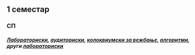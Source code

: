 ## 1 семестар 
### СП
##### [Лабораториски](https://github.com/krembanan4e/Materijali-za-na-fakultet/tree/main/SP/labs),  [аудиториски](https://github.com/krembanan4e/Materijali-za-na-fakultet/tree/main/SP/auditoriski),  [колоквиумски за вежбање](https://github.com/krembanan4e/Materijali-za-na-fakultet/tree/main/SP/za%20vezhbanje),  [алгоритми](https://github.com/krembanan4e/Materijali-za-na-fakultet/tree/main/SP/random),  други [лабораториски](https://github.com/krembanan4e/Materijali-za-na-fakultet/tree/main/SP/dopolnitelni%20labs)
